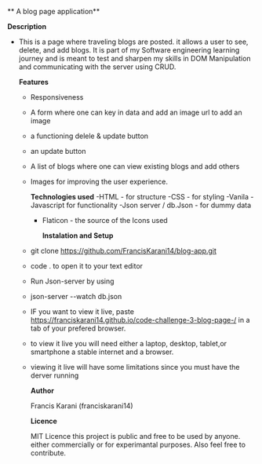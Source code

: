 ** A blog page application**


**Description**
- This is a page where traveling blogs are posted. it allows a user to see, delete, and add blogs. It is part of my Software engineering learning journey and is meant to test and sharpen my skills in DOM Manipulation and communicating with the server using CRUD.


  **Features**
  - Responsiveness
  - A form where one can key in data and add an image url to add an image
  - a  functioning delele & update button
  - an update button
  - A list of blogs where one can view existing blogs and add others
  - Images for improving the user experience.


    **Technologies used**
    -HTML - for structure
    -CSS - for styling
    -Vanila - Javascript for functionality
    -Json server / db.Json - for dummy data
    - Flaticon - the source of the Icons used
   
      
      **Instalation and Setup**

    
                  
  -  git clone https://github.com/FrancisKarani14/blog-app.git
  -  code . to open it to your text editor
  -  Run Json-server by using
  -  json-server --watch db.json
  -  IF you want to view it live, paste https://franciskarani14.github.io/code-challenge-3-blog-page-/ in a tab of your prefered browser.
  -  to view it live you will need either a laptop, desktop, tablet,or smartphone a stable internet and a browser.
  -  viewing it live will have some limitations since you must have the derver running
 


      **Author**
     
     Francis Karani (franciskarani14)
 
  
     **Licence**
     
     MIT Licence
this project is public and free to be used by anyone. either commercially or for experimantal purposes. Also feel free to contribute.    
